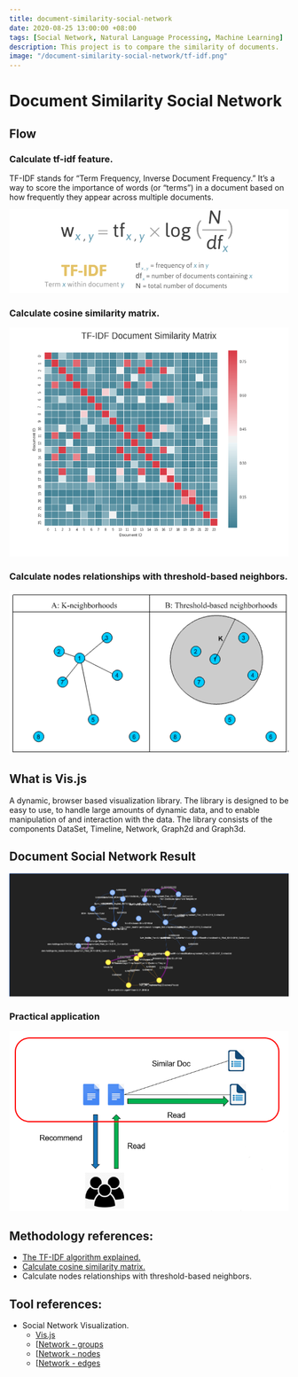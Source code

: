 ```yaml
---
title: document-similarity-social-network
date: 2020-08-25 13:00:00 +08:00
tags: [Social Network, Natural Language Processing, Machine Learning]
description: This project is to compare the similarity of documents.
image: "/document-similarity-social-network/tf-idf.png"
---
```


# Document Similarity Social Network

## Flow

### Calculate tf-idf feature.

TF-IDF stands for “Term Frequency, Inverse Document Frequency.” It’s a way to score the importance of words (or “terms”) in a document based on how frequently they appear across multiple documents.

![tf-idf](https://raw.githubusercontent.com/ekko771/ekko771.github.io/master/_posts/document-similarity-social-network/tf-idf.png)

### Calculate cosine similarity matrix.

![similarity matrix](https://raw.githubusercontent.com/ekko771/ekko771.github.io/master/_posts/document-similarity-social-network/similarity_matrix.png)

### Calculate nodes relationships with threshold-based neighbors.

![pick neighbors](https://raw.githubusercontent.com/ekko771/ekko771.github.io/master/_posts/document-similarity-social-network/pick.gif)

## What is Vis.js

A dynamic, browser based visualization library. The library is designed to be easy to use, to handle large amounts of dynamic data, and to enable manipulation of and interaction with the data. The library consists of the components DataSet, Timeline, Network, Graph2d and Graph3d.

## Document Social Network Result

![document network result](https://raw.githubusercontent.com/ekko771/ekko771.github.io/master/_posts/document-similarity-social-network/document-network.png)

### Practical application

![document similarity application](https://raw.githubusercontent.com/ekko771/ekko771.github.io/master/_posts/document-similarity-social-network/recommand.png)

## Methodology references: 

* [The TF-IDF algorithm explained.](https://www.onely.com/blog/what-is-tf-idf)
* [Calculate cosine similarity matrix.](https://en.wikipedia.org/wiki/Cosine_similarity)
* Calculate nodes relationships with threshold-based neighbors.
## Tool references: 

* Social Network Visualization. 
    * [Vis.js](https://visjs.github.io/vis-network/examples/)
    * [[Network - groups](https://visjs.github.io/vis-network/docs/network/groups.html)
    * [[Network - nodes](https://visjs.github.io/vis-network/docs/network/nodes.html)
    * [[Network - edges](https://visjs.github.io/vis-network/docs/network/edges.html)
